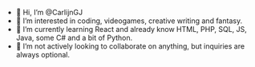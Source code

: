 - 👋 Hi, I’m @CarlijnGJ
- 👀 I’m interested in coding, videogames, creative writing and fantasy.
- 🌱 I’m currently learning React and already know HTML, PHP, SQL, JS, Java, some C# and a bit of Python.
- 💞️ I’m not actively looking to collaborate on anything, but inquiries are always optional.

<!---
CarlijnGJ/CarlijnGJ is a ✨ special ✨ repository because its `README.md` (this file) appears on your GitHub profile.
You can click the Preview link to take a look at your changes.
--->
